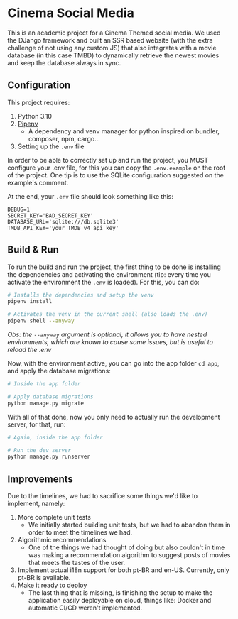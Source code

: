 # Cinema Social Media

This is an academic project for a Cinema Themed social media. We used the DJango
framework and built an SSR based website (with the extra challenge of not using any
custom JS) that also integrates with a movie database (in this case TMBD) to dynamically
retrieve the newest movies and keep the database always in sync.

## Configuration

This project requires:

1. Python 3.10
2. [Pipenv](https://pipenv.pypa.io/en/latest/index.html)
    - A dependency and venv manager for python inspired on bundler, composer, npm,
      cargo...
3. Setting up the `.env` file

In order to be able to correctly set up and run the project, you MUST configure your
.env
file, for this you can copy the `.env.example` on the root of the project. One tip is to
use the SQLite configuration suggested on the example's comment.

At the end, your `.env` file should look something like this:

```dotenv
DEBUG=1
SECRET_KEY='BAD_SECRET_KEY'
DATABASE_URL='sqlite:///db.sqlite3'
TMDB_API_KEY='your TMDB v4 api key'
```

## Build & Run

To run the build and run the project, the first thing to be done is installing the
dependencies and activating the environment (tip: every time you activate the
environment the `.env` is loaded). For this, you can do:

```bash
# Installs the dependencies and setup the venv
pipenv install

# Activates the venv in the current shell (also loads the .env)
pipenv shell --anyway
```

*Obs: the `--anyway` argument is optional, it allows you to have nested environments,
which are known to cause some issues, but is useful to reload the .env*

Now, with the environment active, you can go into the app folder `cd app`, and apply
the database migrations:

```bash
# Inside the app folder 

# Apply database migrations
python manage.py migrate
```

With all of that done, now you only need to actually run the development server, for
that, run:

```bash
# Again, inside the app folder

# Run the dev server
python manage.py runserver
```

## Improvements

Due to the timelines, we had to sacrifice some things we'd like to implement, namely:

1. More complete unit tests
    - We initially started building unit tests, but we had to abandon them in order to
      meet the timelines we had.
2. Algorithmic recommendations
    - One of the things we had thought of doing but also couldn't in time was making a
      recommendation algorithm to suggest posts of movies that meets the tastes of the
      user.
3. Implement actual i18n support for both pt-BR and en-US. Currently, only pt-BR is
   available.
4. Make it ready to deploy
    - The last thing that is missing, is finishing the setup to make the application
      easily deployable on cloud, things like: Docker and automatic CI/CD weren't
      implemented.
